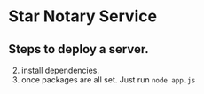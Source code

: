 # Star Notary Service

## Steps to deploy a server.

2. install dependencies.
1. once packages are all set. Just run `node app.js`